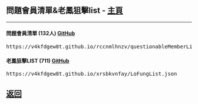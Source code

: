 <h2 id="questionable_n_Fung_list">問題會員清單&老鳳狙擊list - <a href="https://lihkg.com/thread/2841778/page/21?post=520">主頁</a></h2>
<hr />

<h4>問題會員清單 (132人) <a href="https://github.com/V4KFDgEw8T/rccnmlhnzv">GitHub</a></h4>
<div class="questionable_list1"><pre>https://v4kfdgew8t.github.io/rccnmlhnzv/questionableMemberList.json</pre></div>
<h4>老鳳狙擊LIST (711) <a href="https://github.com/V4KFDgEw8T/rccnmlhnzv">GitHub</a></h4>
<div class="Fung_list1"><pre>https://v4kfdgew8t.github.io/xrsbkvnfay/LoFungList.json</pre></div>

<h2><a href="./">返回</a></h2>
